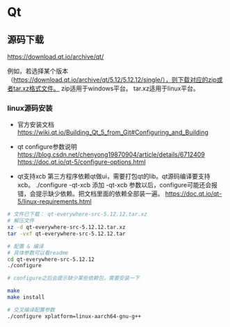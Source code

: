 # Qt

## 源码下载
https://download.qt.io/archive/qt/

例如，若选择某个版本（https://download.qt.io/archive/qt/5.12/5.12.12/single/），则下载对应的zip或者tar.xz格式文件。
zip适用于windows平台。
tar.xz适用于linux平台。

### linux源码安装
* 官方安装文档
https://wiki.qt.io/Building_Qt_5_from_Git#Configuring_and_Building

* qt configure参数说明
https://blog.csdn.net/chenyong19870904/article/details/6712409
https://doc.qt.io/qt-5/configure-options.html

* qt支持xcb
第三方程序依赖qt做ui，需要打包qt的lib。qt源码编译要支持xcb。
./configure -qt-xcb
添加 -qt-xcb 参数以后，configure可能还会报错，会提示缺少依赖。把文档里面的依赖全部装一遍。
https://doc.qt.io/qt-5/linux-requirements.html


```bash
# 文件已下载： qt-everywhere-src-5.12.12.tar.xz
# 解压文件
xz -d qt-everywhere-src-5.12.12.tar.xz
tar -vxf qt-everywhere-src-5.12.12.tar

# 配置 & 编译
# 具体参数可以看readme
cd qt-everywhere-src-5.12.12
./configure

# configure之后会提示缺少某些依赖包，需要安装一下

make
make install

# 交叉编译配置参数
./configure xplatform=linux-aarch64-gnu-g++
```
